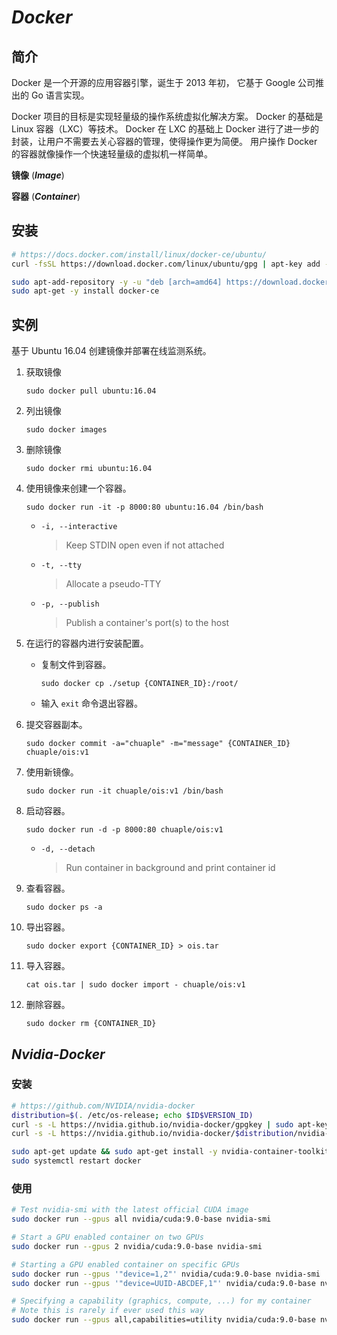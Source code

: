 # _Docker_

## 简介

Docker 是一个开源的应用容器引擎，诞生于 2013 年初，
它基于 Google 公司推出的 Go 语言实现。

Docker 项目的目标是实现轻量级的操作系统虚拟化解决方案。
Docker 的基础是 Linux 容器（LXC）等技术。
Docker 在 LXC 的基础上 Docker 进行了进一步的封装，让用户不需要去关心容器的管理，使得操作更为简便。
用户操作 Docker 的容器就像操作一个快速轻量级的虚拟机一样简单。

**镜像** (**_Image_**)

**容器** (**_Container_**)

## 安装

```bash
# https://docs.docker.com/install/linux/docker-ce/ubuntu/
curl -fsSL https://download.docker.com/linux/ubuntu/gpg | apt-key add -

sudo apt-add-repository -y -u "deb [arch=amd64] https://download.docker.com/linux/ubuntu $(lsb_release -cs) stable"
sudo apt-get -y install docker-ce
```

## 实例

基于 Ubuntu 16.04 创建镜像并部署在线监测系统。

1.  获取镜像

    `sudo docker pull ubuntu:16.04`

1.  列出镜像

    `sudo docker images`

1.  删除镜像

    `sudo docker rmi ubuntu:16.04`

1.  使用镜像来创建一个容器。

    `sudo docker run -it -p 8000:80 ubuntu:16.04 /bin/bash`

    -   `-i, --interactive`

        > Keep STDIN open even if not attached

    -   `-t, --tty`

        > Allocate a pseudo-TTY

    -   `-p, --publish`

        > Publish a container's port(s) to the host

1.  在运行的容器内进行安装配置。

    -   复制文件到容器。

        `sudo docker cp ./setup {CONTAINER_ID}:/root/`

    -   输入 `exit` 命令退出容器。

1.  提交容器副本。

    `sudo docker commit -a="chuaple" -m="message" {CONTAINER_ID} chuaple/ois:v1`

1.  使用新镜像。

    `sudo docker run -it chuaple/ois:v1 /bin/bash`

1.  启动容器。

    `sudo docker run -d -p 8000:80 chuaple/ois:v1`

    -   `-d, --detach`

        > Run container in background and print container id

1.  查看容器。

    `sudo docker ps -a`

1.  导出容器。

    `sudo docker export {CONTAINER_ID} > ois.tar`

1.  导入容器。

    `cat ois.tar | sudo docker import - chuaple/ois:v1`

1.  删除容器。

    `sudo docker rm {CONTAINER_ID}`

## _Nvidia-Docker_

### 安装

```bash
# https://github.com/NVIDIA/nvidia-docker
distribution=$(. /etc/os-release; echo $ID$VERSION_ID)
curl -s -L https://nvidia.github.io/nvidia-docker/gpgkey | sudo apt-key add -
curl -s -L https://nvidia.github.io/nvidia-docker/$distribution/nvidia-docker.list | sudo tee /etc/apt/sources.list.d/nvidia-docker.list

sudo apt-get update && sudo apt-get install -y nvidia-container-toolkit
sudo systemctl restart docker
```

### 使用

```bash
# Test nvidia-smi with the latest official CUDA image
sudo docker run --gpus all nvidia/cuda:9.0-base nvidia-smi

# Start a GPU enabled container on two GPUs
sudo docker run --gpus 2 nvidia/cuda:9.0-base nvidia-smi

# Starting a GPU enabled container on specific GPUs
sudo docker run --gpus '"device=1,2"' nvidia/cuda:9.0-base nvidia-smi
sudo docker run --gpus '"device=UUID-ABCDEF,1"' nvidia/cuda:9.0-base nvidia-smi

# Specifying a capability (graphics, compute, ...) for my container
# Note this is rarely if ever used this way
sudo docker run --gpus all,capabilities=utility nvidia/cuda:9.0-base nvidia-smi
```
